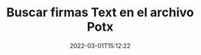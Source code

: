 ---
############################# Static ############################
layout: "auto-gen-signature"
date: 2022-03-01T15:12:22
draft: false
operation: Search
signaturetype: Text
fileformat: Potx
productName: .NET
lang: es
productCode: net
otherformats: pdf doc docx docm dot dotm dotx odt ott rtf xls xlsx xlsm xlsb csv ods ots xltx xltm ppt pptx pps ppsx odp otp potx potm pptm ppsm
breadcrumb: Search Text signatures at Potx with C#

############################# Head ############################
head_title: "Busque Text firmas en Potx archivo en C#"
head_description: "Use .NET para buscar firmas Text en archivos Potx usando unas pocas líneas de código."

############################# Header ############################
title: "Buscar firmas Text en el archivo Potx"
description: ".NET API nativa permite buscar Text firmas en archivos Potx ya firmados. Realice una búsqueda avanzada de firmas electrónicas dentro de sus documentos Potx utilizando unas pocas líneas de código."
bg_image: "https://cms.admin.containerize.com/templates/aspose/App_Themes/V3/images/bg/header1.png"
bg_overlay: false
button:
    enable: true

############################# SubMenu ############################
submenu:
    enable: true

    left:
        img_alt: "GroupDocs.Signature for .NET"
        image: "https://cms.admin.containerize.com/templates/groupdocs/images/product-logos/90x90-noborder/groupdocsature-net.png"
        product: "GroupDocs.Signature"
        platform: ".NET"



############################# About ############################
about:
    enable: true
    title: "Acerca de la API de GroupDocs.Signature for .NET"
    content: |
        [GroupDocs.Signature for .NET](https://products.groupdocs.com/signature/net/) proporciona la API de .NET para procesar documentos utilizando varios tipos de firma, como textos, imágenes, certificados digitales, códigos de barras, códigos QR, sellos o metadatos. Los usuarios pueden agregar, eliminar, actualizar, verificar o buscar firmas electrónicas en archivos PDF, documentos de MS Word, libros de trabajo de MS Excel, presentaciones de MS PowerPoint, archivos de Adobe Photoshop y varios formatos de imagen, con soporte adicional para personalizar las propiedades de las firmas según sea necesario.
    

############################# Steps ############################
steps:
    enable: true
    title_left: "Cómo buscar firmas Text en Potx"
    content_left: |
        [GroupDocs.Signature for .NET](https://products.groupdocs.com/signature/net/) facilita a los desarrolladores de .NET la búsqueda de firmas Text en archivos Potx desde sus aplicaciones mediante la implementación de unos sencillos pasos.
        
        * Cree una nueva instancia de la clase Signature y pase la ruta del documento de origen como parámetro del constructor.
        * Cree una instancia del objeto SearchOptions de acuerdo con sus requisitos y especifique las opciones de búsqueda.
        * Llame al método de búsqueda de la instancia de la clase Signature y pásele SearchOptions.
        * Procese los resultados de la búsqueda de acuerdo con sus demandas.

    title_right: "System Requirements"
    content_right: |
        GroupDocs.Signature for .NET son compatibles con todas las principales plataformas y sistemas operativos. Antes de ejecutar el código a continuación, asegúrese de tener los siguientes requisitos previos instalados en su sistema.

        * Sistemas operativos: Microsoft Windows, Linux, Mac OS
        * Entornos de desarrollo: Microsoft Visual Studio, Xamarin, MonoDevelop
        * Frameworks: .NET Framework, .NET Standard, .NET Core, Mono
        * Descarga la última versión de GroupDocs.Signature for .NET de [Nuget](https://www.nuget.org/packages/groupdocs.signature)
         
    code: |
        ```csharp    
                
        // Set up input Potx file
        string filePath = "input.potx";

        // Instantiate Signature for input file
        using (GroupDocs.Signature.Signature signature = new GroupDocs.Signature.Signature(filePath))
        {
                //Create search options
                TextSearchOptions options = new TextSearchOptions()
                {
                    // specify special pages to search on 
                    AllPages = false,
                    // single page number
                    PageNumber = 1,
                    // specify text match type
                    MatchType = TextMatchType.Contains,
                    // specify text pattern to search
                    Text = "Text signature"
                };

                // search for Text signatures in Potx document
                List<TextSignature> signatures = signature.Search<TextSignature>(options);

                // process signatures which were found                
                foreach (TextSignature item in signatures)
                {
                    //...
                }
        }

        ```

############################# Demos ############################
demos:
    enable: true
    title: "Firmar con Text firmas Demostración en vivo"
    content: |
       Agregue varias firmas electrónicas a los archivos Potx ahora mismo visitando el sitio web de [GroupDocs.Signature App](https://products.groupdocs.app/signature/family).

        
############################# More Formats ############################
more_formats:
    enable: true
    title: "Busque otras firmas Text usando C#"
    content: |
        "Búsqueda de firmas electrónicas en diversos documentos. Encuentre firmas de uno de los formatos de archivo populares como se muestra a continuación."
    format: 
           
       
back_to_top:
    enable: true
---